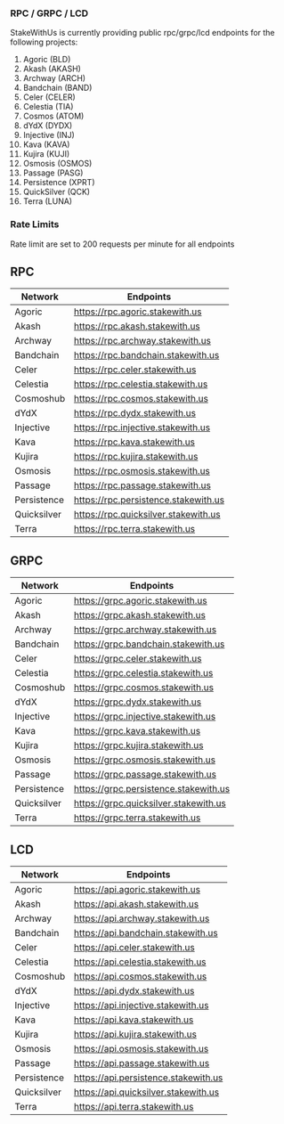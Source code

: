 ### RPC / GRPC / LCD ###

StakeWithUs is currently providing public rpc/grpc/lcd endpoints for the following projects:

1) Agoric (BLD)
2) Akash (AKASH)
3) Archway (ARCH)
4) Bandchain (BAND)
5) Celer (CELER)
6) Celestia (TIA)
7) Cosmos (ATOM)
8) dYdX (DYDX)
9) Injective (INJ)
10) Kava (KAVA)
11) Kujira (KUJI)
12) Osmosis (OSMOS)
13) Passage (PASG)
14) Persistence (XPRT)
15) QuickSilver (QCK)
16) Terra (LUNA)

### Rate Limits ###

Rate limit are set to 200 requests per minute for all endpoints

## RPC

Network | Endpoints
------- | ---------
Agoric | https://rpc.agoric.stakewith.us
Akash | https://rpc.akash.stakewith.us
Archway | https://rpc.archway.stakewith.us
Bandchain | https://rpc.bandchain.stakewith.us
Celer | https://rpc.celer.stakewith.us
Celestia | https://rpc.celestia.stakewith.us
Cosmoshub | https://rpc.cosmos.stakewith.us
dYdX | https://rpc.dydx.stakewith.us
Injective | https://rpc.injective.stakewith.us
Kava | https://rpc.kava.stakewith.us
Kujira | https://rpc.kujira.stakewith.us
Osmosis | https://rpc.osmosis.stakewith.us
Passage | https://rpc.passage.stakewith.us
Persistence | https://rpc.persistence.stakewith.us
Quicksilver | https://rpc.quicksilver.stakewith.us
Terra | https://rpc.terra.stakewith.us


## GRPC

Network | Endpoints
------- | ---------
Agoric | https://grpc.agoric.stakewith.us
Akash | https://grpc.akash.stakewith.us
Archway | https://grpc.archway.stakewith.us
Bandchain | https://grpc.bandchain.stakewith.us
Celer | https://grpc.celer.stakewith.us
Celestia | https://grpc.celestia.stakewith.us
Cosmoshub | https://grpc.cosmos.stakewith.us
dYdX | https://grpc.dydx.stakewith.us
Injective | https://grpc.injective.stakewith.us
Kava | https://grpc.kava.stakewith.us
Kujira | https://grpc.kujira.stakewith.us
Osmosis | https://grpc.osmosis.stakewith.us
Passage | https://grpc.passage.stakewith.us
Persistence | https://grpc.persistence.stakewith.us
Quicksilver | https://grpc.quicksilver.stakewith.us
Terra | https://grpc.terra.stakewith.us


## LCD

Network | Endpoints
------- | ---------
Agoric | https://api.agoric.stakewith.us
Akash | https://api.akash.stakewith.us
Archway | https://api.archway.stakewith.us
Bandchain | https://api.bandchain.stakewith.us
Celer | https://api.celer.stakewith.us
Celestia | https://api.celestia.stakewith.us
Cosmoshub | https://api.cosmos.stakewith.us
dYdX | https://api.dydx.stakewith.us
Injective | https://api.injective.stakewith.us
Kava | https://api.kava.stakewith.us
Kujira | https://api.kujira.stakewith.us
Osmosis | https://api.osmosis.stakewith.us
Passage | https://api.passage.stakewith.us
Persistence | https://api.persistence.stakewith.us
Quicksilver | https://api.quicksilver.stakewith.us
Terra | https://api.terra.stakewith.us
